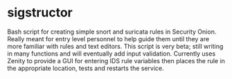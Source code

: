 # sigstructor
Bash script for creating simple snort and suricata rules in Security Onion. Really meant for entry level personnel to help guide them until they are more familiar with rules and text editors. This script is very beta; still writing in many functions and will eventually add input validation. Currently uses Zenity to provide a GUI for entering IDS rule variables then places the rule in the appropriate location, tests and restarts the service. 



